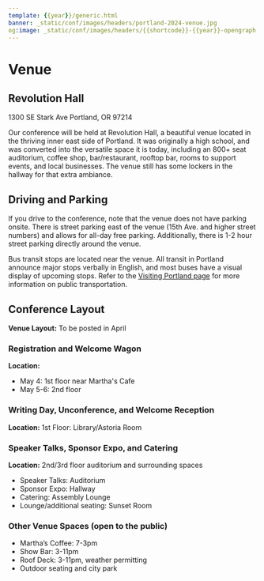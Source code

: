```yaml
---
template: {{year}}/generic.html
banner: _static/conf/images/headers/portland-2024-venue.jpg
og:image: _static/conf/images/headers/{{shortcode}}-{{year}}-opengraph.jpg
---
```


# Venue

## Revolution Hall

1300 SE Stark Ave
Portland, OR 97214

Our conference will be held at Revolution Hall, a beautiful venue located in the thriving inner east side of Portland. It was originally a high school, and was converted into the versatile space it is today, including an 800+ seat auditorium, coffee shop, bar/restaurant, rooftop bar, rooms to support events, and local businesses. The venue still has some lockers in the hallway for that extra ambiance.

## Driving and Parking

If you drive to the conference, note that the venue does not have parking onsite. There is street parking east of the venue (15th Ave. and higher street numbers) and allows for all-day free parking. Additionally, there is 1-2 hour street parking directly around the venue. 

Bus transit stops are located near the venue. All transit in Portland announce major stops verbally in English, and most buses have a visual display of upcoming stops. Refer to the [Visiting Portland page](https://www.writethedocs.org/conf/portland/2025/visiting/) for more information on public transportation.

## Conference Layout

**Venue Layout:** To be posted in April

### Registration and Welcome Wagon

**Location:**
- May 4: 1st floor near Martha's Cafe
- May 5-6: 2nd floor

### Writing Day, Unconference, and Welcome Reception

**Location:** 1st Floor: Library/Astoria Room

### Speaker Talks, Sponsor Expo, and Catering
**Location:** 2nd/3rd floor auditorium and surrounding spaces

- Speaker Talks: Auditorium
- Sponsor Expo: Hallway
- Catering: Assembly Lounge
- Lounge/additional seating: Sunset Room

### Other Venue Spaces (open to the public)

- Martha’s Coffee: 7-3pm
- Show Bar: 3-11pm
- Roof Deck: 3-11pm, weather permitting
- Outdoor seating and city park
